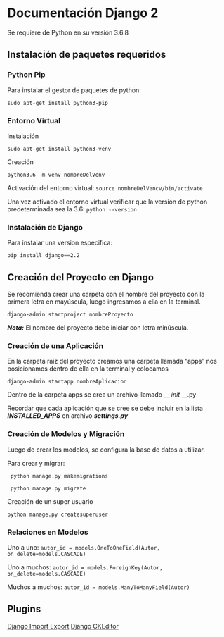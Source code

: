 # Documentación Django 2
Se requiere de Python en su versión 3.6.8

## Instalación de paquetes requeridos
### Python Pip
Para instalar el gestor de paquetes de python:
```
sudo apt-get install python3-pip
```

### Entorno Virtual
Instalación
```
sudo apt-get install python3-venv
```
Creación
```
python3.6 -m venv nombreDelVenv
```
Activación del entorno virtual: ```source nombreDelVencv/bin/activate```

Una vez activado el entorno virtual verificar que la versión de python predeterminada sea la 3.6: ```python --version```

### Instalación de Django
Para instalar una version especifica:
```
pip install django==2.2
```

## Creación del Proyecto en Django
Se recomienda crear una carpeta con el nombre del proyecto con la primera letra en mayúscula, luego ingresamos a ella en la terminal.
```
django-admin startproject nombreProyecto
```
***Nota:*** El nombre del proyecto debe iniciar con letra minúscula.

### Creación de una Aplicación
En la carpeta raíz del proyecto creamos una carpeta llamada “apps” nos posicionamos dentro de ella en la terminal y colocamos
```
django-admin startapp nombreAplicacion
```
Dentro de la carpeta apps se crea un archivo llamado  __ _init_ __.py

Recordar que cada aplicación que se cree se debe incluir en la lista ***INSTALLED_APPS*** en archivo ***settings.py***

### Creación de Modelos y Migración
Luego de crear los modelos, se configura la base de datos a utilizar.

Para crear y migrar:
```
 python manage.py makemigrations
```
```
 python manage.py migrate

```
Creación de un super usuario
```
python manage.py createsuperuser
```

### Relaciones en Modelos
Uno a uno: ```autor_id = models.OneToOneField(Autor, on_delete=models.CASCADE)```

Uno a muchos: ```autor_id = models.ForeignKey(Autor, on_delete=models.CASCADE)```

Muchos a muchos: ```autor_id = models.ManyToManyField(Autor)```

## Plugins
[Django Import Export](https://django-import-export.readthedocs.io/en/latest/installation.html)
[Django CKEditor](https://django-ckeditor.readthedocs.io/en/latest/#installation)
